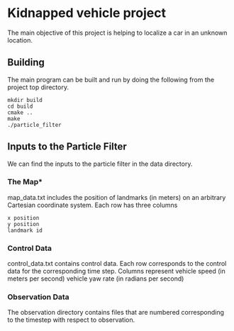 # Kidnapped vehicle project

The main objective of this project is helping to localize a car in an unknown location.

## Building
The main program can be built and run by doing the following from the project top directory.
```
mkdir build
cd build
cmake ..
make
./particle_filter
```

## Inputs to the Particle Filter
We can find the inputs to the particle filter in the data directory.

### The Map*
map_data.txt includes the position of landmarks (in meters) on an arbitrary Cartesian coordinate system. Each row has three columns
```
x position
y position
landmark id
```
### Control Data
control_data.txt contains control data. Each row corresponds to the control data for the corresponding time step. Columns represent 
vehicle speed (in meters per second)
vehicle yaw rate (in radians per second)

### Observation Data
The observation directory contains files that are numbered corresponding to the timestep with respect to observation.





